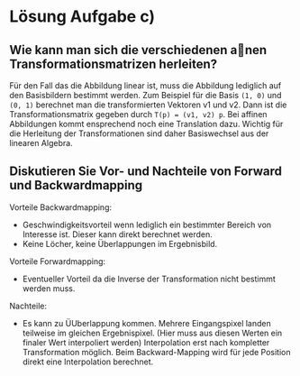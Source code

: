 # Lösung Aufgabe c)

## Wie kann man sich die verschiedenen anen Transformationsmatrizen herleiten?
Für den Fall das die Abbildung linear ist, muss die Abbildung lediglich auf den Basisbildern
bestimmt werden. Zum Beispiel für die Basis `(1, 0)` und `(0, 1)` berechnet man die transformierten
Vektoren v1 und v2. Dann ist die Transformationsmatrix gegeben durch `T(p) = (v1, v2) p`. Bei
affinen Abbildungen kommt ensprechend noch eine Translation dazu. Wichtig für die Herleitung
der Transformationen sind daher Basiswechsel aus der linearen Algebra.

## Diskutieren Sie Vor- und Nachteile von Forward und Backwardmapping

Vorteile Backwardmapping:
- Geschwindigkeitsvorteil wenn lediglich ein bestimmter Bereich von Interesse ist. Dieser kann
direkt berechnet werden.
- Keine Löcher, keine Überlappungen im Ergebnisbild.

Vorteile Forwardmapping:
- Eventueller Vorteil da die Inverse der Transformation nicht bestimmt werden muss.

Nachteile:
- Es kann zu ÜUberlappung kommen. Mehrere Eingangspixel landen teilweise im gleichen Ergebnispixel.
(Hier muss aus diesen Werten ein finaler Wert interpoliert werden) Interpolation
erst nach kompletter Transformation möglich. Beim Backward-Mapping wird für jede Position
direkt eine Interpolation berechnet.